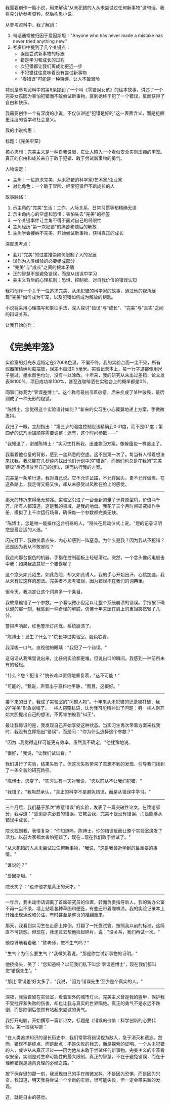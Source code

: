 <ReasoningChainRenderer>
我需要创作一篇小说，用来解读"从未犯错的人从未尝试过任何新事物"这句话。我将先分析参考资料，然后构思小说。

从参考资料中，我了解到：
1. 句话通常被归因于爱因斯坦："Anyone who has never made a mistake has never tried anything new."
2. 考资料中提到了几个关键点：
   - 误是尝试新事物的标志
   - 错是学习和成长的过程
   - 次犯错都让我们离成功更近一步
   - 不犯错往往意味着没有尝试新事物
   - "零错误"可能是一种束缚，让人不敢冒险

特别是参考资料中的第8条提到了一个叫《零错误女孩》的绘本故事，讲述了一个完美女孩因为害怕犯错而不敢尝试新事物，直到她终于犯了一个错误，反而获得了自由和快乐。

我需要创作一个有深度的小说，不仅仅讲述"犯错是好的"这一表面含义，而是挖掘更深层的哲学和社会意义。

我的小说构思：

标题：《完美牢笼》

核心思想：完美主义是一种自我设限，它让人陷入一个看似安全实则压抑的牢笼。真正的自由和成长来自于敢于犯错、敢于尝试新事物的勇气。

人物设定：
- 主角：一位追求完美、从未犯错的科学家/艺术家/企业家
- 对比角色：一个敢于冒险、经常犯错但不断成长的人

故事脉络：
1. 示主角的"完美"生活：工作、人际关系、日常习惯等都精确无误
2. 示主角内心的空虚和恐惧：害怕失去"完美"的标签
3. 一个关键事件让主角不得不面对自己的局限性
4. 主角经历"第一次犯错"的痛苦和随后的解放
5. 主角学会接纳不完美，开始尝试新事物，获得真正的成长

深度思考点：
- 会对"完美"的过度推崇如何限制了人的发展
- 误作为人类经验的必要组成部分
- "完美"与"成长"之间的根本矛盾
- 正的智慧不是避免错误，而是从错误中学习
- 美主义背后的心理机制：恐惧、控制欲、对自我价值的错误认知

我将创作一个关于一位追求完美、从未犯错的科学家的故事，通过他的视角展现"完美"如何成为牢笼，以及犯错如何成为解放的钥匙。

小说将采用心理描写和象征手法，深入探讨"错误"与"成长"、"完美"与"真实"之间的辩证关系。

让我开始创作：
</ReasoningChainRenderer>

# 《完美牢笼》

实验室的灯光永远恒定在2700K色温，不偏不倚。我的实验台面一尘不染，所有仪器按精确角度摆放，误差不超过0.5毫米。实验记录本上，每一行字迹都像用尺子量过，墨水颜色均匀，没有一处涂改。十年来，我的研究从未出过差错，论文发表率100%，项目成功率100%，甚至连咖啡洒在实验台上的概率都是0%。

同事们称我为"零误差博士"。这个称号最初带着敬意，后来变成了某种敬畏，最后则成了一种无形的枷锁。

"陈博士，您觉得这个实验设计如何？"新来的实习生小心翼翼地递上方案，手微微发抖。

我扫了一眼，立刻指出："第三步的温度控制应该精确到0.01度，而不是0.1度；第四步的试剂添加顺序需要调整；还有，这个时间参数——"

"我知道了，谢谢陈博士！"实习生打断我，迅速拿回方案，像躲瘟疫一样逃走了。

我看着他仓皇的背影，感到一丝熟悉的空虚。这不是第一次了。每当有人带着想法来找我，我总能在几秒钟内找出他们计划中的"错误"，而他们也总是在我的"完美建议"后选择放弃自己的想法，转而执行我的方案。

完美是一条单行道，我对自己说。它不允许岔路，不允许回头，更不允许偏离。在这条路上，我走得又稳又快，却从未感受过风吹在脸上的感觉。

***

那天的转折来得毫无预兆。实验室引进了一台全新的量子计算原型机，价值两千万。所有人都知道，这是我的领域，是我的地盘。我花了三个月时间研究操作手册，模拟了上千次运行场景，确保每一个参数都完美无缺。

"陈博士，您是唯一能操作这台机器的人。"院长在启动仪式上说，"您的记录证明您是最合适的人选。"

闪光灯下，我微笑着点头，内心却感到一阵窒息。为什么是我？因为我从不犯错？还是因为我从不敢冒险？

我走向那台银色的机器，手指在控制面板上轻轻滑过。突然，一个念头像闪电般击中我：如果我故意犯一个错误呢？

这个念头如此陌生，如此危险，却又如此诱人。我的手心开始出汗，心跳加速。我从未有过这样的想法。完美者不思考错误，因为错误不在我们的词典里。

但今天，我决定让这个词典多一个条目。

我故意输错了一个参数，一个看似微小但足以让整个系统崩溃的错误。手指按下确认键的那一刻，我感到一种奇怪的解脱，仿佛十年来压在肩上的重担突然轻了几分。

警报声响起，红色警示灯闪烁。系统崩溃了。

"陈博士！发生了什么？"院长冲进实验室，脸色铁青。

我深吸一口气，直视他的眼睛："我犯了一个错误。"

这句话从我嘴里说出来，比任何实验都更难。但说出口的瞬间，我感到一种前所未有的轻松。

"什么？您？犯错？"院长难以置信地重复着，"这不可能！"

"可能的，"我说，声音出乎意料地平静，"而且，这很好。"

***

接下来的日子，我成了实验室的"问题人物"。十年来从未犯错的记录被打破，我的"完美"形象崩塌了。一些人窃窃私语，认为我可能精神出了问题；另一些人则开始大胆提出自己的想法，不再害怕被我"纠正"。

最让我惊讶的是，我发现自己开始享受这种状态。当实习生再次带着方案来找我时，我没有立即指出"错误"，而是问："你为什么选择这个参数？"

"因为...我觉得这样可能更有效率，虽然我不确定。"他犹豫地说。

"很好，"我说，"让我们试试看。"

我们进行了实验，结果失败了。但这次失败带来了意想不到的发现，引导我们找到了一条全新的研究路径。

"陈博士，您变了，"实习生有一天对我说，"您以前从不让我们犯错。"

"我错了，"我坦然承认，"真正的科学不是避免错误，而是从错误中学习。"

***

三个月后，我们基于那次"故意错误"的实验，发表了一篇突破性论文。在致谢部分，我写道："感谢那次必要的错误，它教会我，完美不是没有错误，而是能够从错误中成长。"

院长找到我，表情复杂："你知道吗，陈博士，你的错误反而让整个实验室焕发了活力。以前大家都太害怕犯错了，现在...现在我们敢于尝试了。"

"从未犯错的人从未尝试过任何新事物，"我说，"这是我最近学到的最重要的事情。"

"谁说的？"

"爱因斯坦。"

院长笑了："也许他才是真正的天才。"

***

一年后，我主动申请调离了首席研究员的位置，转而负责指导新人。我的新办公室不再一尘不染，墙上贴着各种草图和便签，有些还带着咖啡渍。我的实验记录本上开始出现涂改和旁注，有时甚至是整页的推翻重来。

那天，我看到实习生在走廊上摔倒，打翻了一托盘试管。按照我以前的标准，这简直不可饶恕。但现在，我走过去帮他捡起碎片，说："没关系，我们再试一次。"

他惊讶地看着我："陈老师，您不生气吗？"

"生气？为什么要生气？"我微笑着说，"那是你尝试新事物的证明。"

他挠挠头，笑了："您知道吗？以前我们私下叫您'零误差博士'，现在我们都叫您'错误先生'。"

"那比'零误差'好太多了，"我说，"因为'错误先生'至少是个真实的人。"

***

深夜，我独自留在实验室，看着窗外的城市灯火。完美主义曾是我的盔甲，保护我不受批评和失败的伤害，却也让我与真实的世界隔绝。真正的勇气不是永远不跌倒，而是跌倒后依然有站起来尝试的勇气。

我打开电脑，开始撰写一篇新论文，标题是《错误的价值：科学创新的必要代价》。第一段我写道：

"在人类追求知识的漫长历史中，我们常常将错误视为敌人，急于消灭和遗忘。然而，错误不是终点，而是起点；不是失败的标志，而是探索的证明。一个从未犯错的人，或许从未真正活过——因为他从未敢于尝试任何新事物。完美主义的牢笼看似安全，实则是对生命可能性的最大限制。真正的智慧，不在于避免错误，而在于理解错误是通向真理的必经之路。"

按下保存键的那一刻，我发现自己的手在微微发抖，不是因为恐惧，而是因为兴奋。我知道，明天我将尝试一个全新的实验，很可能失败，但一定会带来新的发现。

这，就是自由的感觉。